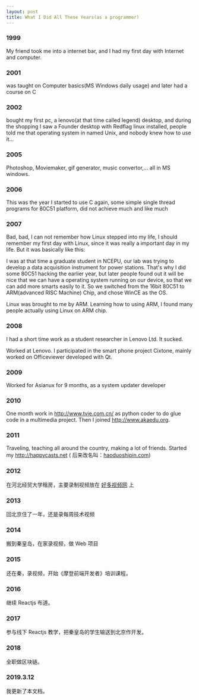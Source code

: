 ```yaml
---
layout: post
title: What I Did All These Years(as a programmer)
---
```


### 1999

My friend took me into a internet bar, and I had my first day with Internet
and computer.

### 2001

was taught on Computer basics(MS Windows daily usage) and later had a course
on C

### 2002

bought my first pc, a lenovo(at that time called legend) desktop, and during
the shopping I saw a Founder desktop with Redflag linux installed, people told
me that operating system in named Unix, and nobody knew how to use it...

### 2005

Photoshop, Moviemaker, gif generator, music convertor,... all in MS windows.

### 2006

This was the year I started to use C again, some simple single thread programs for 80C51 platform, did not achieve much and like much

### 2007

Bad, bad, I can not remember how Linux stepped into my life, I should remember my first day with Linux, since it was really a important day in my life. But it was basically like this:

I was at that time a graduate student in NCEPU, our lab was trying to develop a data acquisition instrument for power stations. That's why I did some 80C51 hacking the earlier year, but later people found out it will be nice that we can have a operating system running on our device, so that we can add more smarts easily to it. So we switched from the 16bit 80C51 to ARM(advanced RISC Machine) Chip, and chose WinCE as the OS.

Linux was brought to me by ARM. Learning how to using ARM, I found many people actually using Linux on ARM chip.

### 2008

I had a short time work as a student researcher in Lenovo Ltd. It sucked.

Worked at Lenovo. I participated in the smart phone project Cixtone, mainly worked on Officeviewer developed with Qt. 

### 2009

Worked for Asianux for 9 months, as a system updater developer

### 2010

One month work in <http://www.tvie.com.cn/> as python coder to do glue code in a multimedia project. Then I joined <http://www.akaedu.org>.

### 2011

Traveling, teaching all around the country, making a lot of friends. Started my http://happycasts.net ( 后来改名叫：[haoduoshipin.com](http://haoduoshipin.com))

### 2012

在河北经贸大学租房，主要录制视频放在 [好多视频网](http://haoduoshipin.com) 上

### 2013

回北京住了一年，还是录每周技术视频

### 2014

搬到秦皇岛，在家录视频，做 Web 项目

### 2015

还在秦，录视频，开始《摩登前端开发者》培训课程。

### 2016

继续 Reactjs 布道。

### 2017

参与线下 Reactjs 教学，把秦皇岛的学生输送到北京作开发。

### 2018

全职做区块链。

### 2019.3.12

我更新了本文档。
